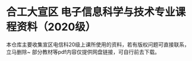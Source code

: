 # 合工大宣区 电子信息科学与技术专业课程资料（2020级）

本仓库主要收集宣区电信科20级上课所使用的资料，若有版权问题可直接联系，立马删除~
部分教材等pdf内容仅提供网盘链接，可自行前去下载。
